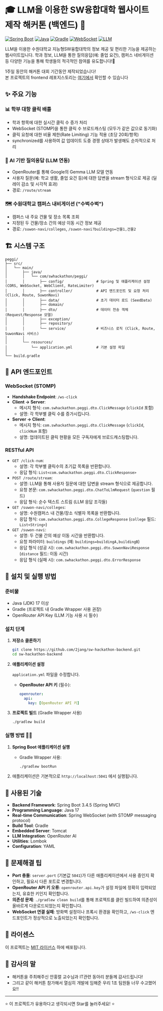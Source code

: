 # 🎓 LLM을 이용한 SW융합대학 웹사이트 제작 해커톤 (백엔드) 🏫

[![Spring Boot](https://img.shields.io/badge/Spring%20Boot-3.4.5-6DB33F?style=for-the-badge&logo=springboot&logoColor=white)](https://spring.io/projects/spring-boot)
[![Java](https://img.shields.io/badge/Java-17-ED8B00?style=for-the-badge&logo=openjdk&logoColor=white)](https://www.java.com/)
[![Gradle](https://img.shields.io/badge/Gradle-8.13-02303A?style=for-the-badge&logo=gradle&logoColor=white)](https://gradle.org/)
[![WebSocket](https://img.shields.io/badge/WebSocket-STOMP-blue?style=for-the-badge&logo=socketdotio&logoColor=white)](https://stomp.github.io/)
[![LLM](https://img.shields.io/badge/LLM-OpenRouter-9cf?style=for-the-badge&logo=openai&logoColor=white)](https://openrouter.ai/)

LLM을 이용한 수원대학교 지능형SW융합대학의 정보 제공 및 편리한 기능을 제공하는 웹사이트입니다. 학과 정보, LLM을 통한 질의응답(예: 졸업 요건), 캠퍼스 네비게이션 등 다양한 기능을 통해 학생들의 적극적인 참여를 유도합니다!🚀

1주일 동안의 해커톤 대회 기간동안 제작되었습니다!  
본 프로젝트의 frontend 레포지스토리는 [여기에서](https://github.com/2jang/sw-hackathon-react) 확인할 수 있습니다

## ✨ 주요 기능

### 📊 학부 대항 클릭 배틀
* 학과 항목에 대한 실시간 클릭 수 증가 처리
* WebSocket (STOMP)을 통한 클릭 수 브로드캐스팅 (모두가 같은 값으로 동기화)
* 클릭 요청에 대한 비율 제한(Rate Limiting) 기능 적용 (초당 20회/항목)
* synchronized를 사용하여 값 업데이트 도중 경쟁 상태가 발생해도 순차적으로 처리

### 💬 AI 기반 질의응답 (LLM 연동)
* OpenRouter를 통해 Google의 Gemma LLM 모델 연동
* 사용자 질문(예: 학교 생활, 졸업 요건 등)에 대한 답변을 stream 형식으로 제공 (딜레이 감소 및 시각적 효과)
* 경로: `/route/stream`

### 🗺️ 수원대학교 캠퍼스 내비게이션 ("수벅수벅")
* 캠퍼스 내 주요 건물 및 장소 목록 조회
* 지정된 두 건물/장소 간의 예상 이동 시간 정보 제공
* 경로: `/suwon-navi/colleges`, `/suwon-navi?buildings=건물1,건물2`

## 🏗️ 시스템 구조

```
peggi/
├── src/
│   └── main/
│       ├── java/
│       │   └── com/swhackathon/peggi/
│       │       ├── config/               # Spring 및 애플리케이션 설정 (CORS, WebSocket, WebClient, RateLimiter)
│       │       ├── controller/           # API 엔드포인트 및 요청 처리 (Click, Route, SuwonNavi)
│       │       ├── data/                 # 초기 데이터 로드 (SeedData)
│       │       ├── domain/
│       │       ├── dto/                  # 데이터 전송 객체 (Request/Response 모델)
│       │       ├── exception/
│       │       ├── repository/
│       │       └── service/              # 비즈니스 로직 (Click, Route, SuwonNavi 서비스)
│       │
│       └── resources/
│           └── application.yml           # 기본 설정 파일
│
└── build.gradle
```

## 🔄 API 엔드포인트

### WebSocket (STOMP)

* **Handshake Endpoint**: `/ws-click`
* **Client → Server**:
    * 메시지 형식: `com.swhackathon.peggi.dto.ClickMessage` (`clickId` 포함)
    * 설명: 각 학부별 클릭 수를 증가시킵니다.
* **Server → Client**:
    * 메시지 형식: `com.swhackathon.peggi.dto.ClickMessage` (`clickId`, `clickNum` 포함)
    * 설명: 업데이트된 클릭 현황을 모든 구독자에게 브로드캐스팅합니다.

### RESTful API
* `GET /click-num`:
    * 설명: 각 학부별 클릭수의 초기값 목록을 반환합니다.
    * 응답 형식: `List<com.swhackathon.peggi.dto.ClickResponse>`
* `POST /route/stream`:
    * 설명: LLM을 통해 사용자 질문에 대한 답변을 stream 형식으로 제공합니다.
    * 요청 본문: `com.swhackathon.peggi.dto.ChatToLlmRequest` (`question` 필드)
    * 응답 형식: 순수 텍스트 스트림 (LLM 응답 조각들)
* `GET /suwon-navi/colleges`:
    * 설명: 수원캠퍼스 내 건물/장소 식별자 목록을 반환합니다.
    * 응답 형식: `com.swhackathon.peggi.dto.CollegeResponse` (`college` 필드: `List<String>`)
* `GET /suwon-navi`:
    * 설명: 두 건물 간의 예상 이동 시간을 반환합니다.
    * 요청 파라미터: `buildings` (예: `buildings=buildingA,buildingB`)
    * 응답 형식 (성공 시): `com.swhackathon.peggi.dto.SuwonNaviResponse` (`distance` 필드: 이동 시간)
    * 응답 형식 (실패 시): `com.swhackathon.peggi.dto.ErrorResponse`

## 🚀 설치 및 실행 방법

### 준비물

* Java (JDK) 17 이상
* Gradle (프로젝트 내 Gradle Wrapper 사용 권장)
* OpenRouter API Key (LLM 기능 사용 시 필수)

### 설치 단계

1.  **저장소 클론하기**
    ```bash
    git clone https://github.com/2jang/sw-hackathon-backend.git
    cd sw-hackathon-backend
    ```

2. **애플리케이션 설정**

    `application.yml` 파일을 수정합니다.

    * **OpenRouter API 키** (필수):
        ```yaml
        openrouter:
          api:
            key: [OpenRouter API 키]
        ```

3. **프로젝트 빌드** (Gradle Wrapper 사용)
    ```bash
    ./gradlew build
    ```

### 실행 방법 🏃‍♀️

1.  **Spring Boot 애플리케이션 실행**
    * Gradle Wrapper 사용:
        ```bash
        ./gradlew bootRun
        ```

2.  애플리케이션은 기본적으로 `http://localhost:5041` 에서 실행됩니다.

## 🧩 사용된 기술

* **Backend Framework**: Spring Boot 3.4.5 (Spring MVC)
* **Programming Language**: Java 17
* **Real-time Communication**: Spring WebSocket (with STOMP messaging protocol)
* **Build Tool**: Gradle
* **Embedded Server**: Tomcat
* **LLM Integration**: OpenRouter AI
* **Utilities**: Lombok
* **Configuration**: YAML

## 🔧 문제해결 팁

* **Port 충돌**: `server.port` (기본값 `5041`)가 다른 애플리케이션에서 사용 중인지 확인하고, 필요시 다른 포트로 변경합니다.
* **OpenRouter API 키 오류**: `openrouter.api.key`가 설정 파일에 정확히 입력되었는지, 유효한 키인지 확인합니다.
* **의존성 문제**: `./gradlew clean build`를 통해 프로젝트를 클린 빌드하여 의존성이 올바르게 다운로드되었는지 확인합니다.
* **WebSocket 연결 실패**: 방화벽 설정이나 프록시 환경을 확인하고, `/ws-click` 엔드포인트가 정상적으로 노출되었는지 확인합니다.

## 📝 라이센스

이 프로젝트는 [MIT 라이선스](LICENSE) 하에 배포됩니다.

## 🙏 감사의 말

* 해커톤을 주최해주신 안홍렬 교수님과 IT관련 동아리 분들께 감사드립니다!
* 그리고 같이 해커톤 참가해서 열심히 개발에 임해준 우리 1조 팀원들 너무 수고했어요!!

---

⭐ 이 프로젝트가 유용하다고 생각되시면 Star를 눌러주세요! ⭐
